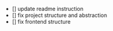 - [] update readme instruction
- [] fix project structure and abstraction
- [] fix frontend structure

